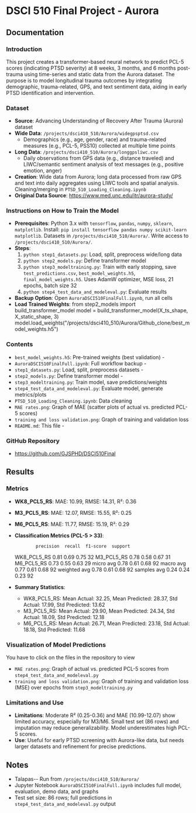 
# DSCI 510 Final Project - Aurora

## Documentation

### Introduction
This project creates a transformer-based neural network to predict PCL-5 scores (indicating PTSD severity) at 8 weeks, 3 months, and 6 months post-trauma using time-series and static data from the Aurora dataset. The purpose is to model longitudinal trauma outcomes by integrating demographic, trauma-related, GPS, and text sentiment data, aiding in early PTSD identification and intervention.

### Dataset
- **Source**: Advancing Understanding of Recovery After Trauma (Aurora) dataset
- **Wide Data**: `/projects/dsci410_510/Aurora/widegpsptsd.csv`
  - Demographics (e.g., age, gender, race) and trauma-related measures (e.g., PCL-5, PSS10) collected at multiple time points
- **Long Data**: `/projects/dsci410_510/Aurora/longgpsliwc.csv`
  - Daily observations from GPS data (e.g., distance traveled) and LIWC/semantic sentiment analysis of text messages (e.g., positive emotion, anger)
- **Creation**: Wide data from Aurora; long data processed from raw GPS and text into daily aggregates using LIWC tools and spatial analysis. Cleaning/merging in `PTSD_510_Loading_Cleaning.ipynb`
- **Original Data Source**: https://www.med.unc.edu/itr/aurora-study/

### Instructions on How to Train the Model
- **Prerequisites**: Python 3.x with `tensorflow`, `pandas`, `numpy`, `sklearn`, `matplotlib`. Install: `pip install tensorflow pandas numpy scikit-learn matplotlib`. Datasets in `/projects/dsci410_510/Aurora/`. Write access to `/projects/dsci410_510/Aurora/`.
- **Steps**:
  1. `python step1_datasets.py`: Load, split, preprocess wide/long data
  2. `python step2_models.py`: Define transformer model
  3. `python step3_modeltraining.py`: Train with early stopping, save `test_predictions.csv`, `best_model_weights.h5`, `final_model_weights.h5`. Uses AdamW optimizer, MSE loss, 21 epochs, batch size 32
  4. `python step4_test_data_and_modeleval.py`: Evaluate results
- **Backup Option**: Open `AuroraDSCI510FinalFull.ipynb`, run all cells
- **Load Trained Weights**:
  from step2_models import build_transformer_model
  model = build_transformer_model(X_ts_shape, X_static_shape, 3)
  model.load_weights("/projects/dsci410_510/Aurora/Github_clone/best_model_weights.h5")
 
### Contents
- `best_model_weights.h5`: Pre-trained weights (best validation) - 
- `AuroraDSCI510FinalFull.ipynb`: Full workflow backup - 
- `step1_datasets.py`: Load, split, preprocess datasets -
- `step2_models.py`: Define transformer model -
- `step3_modeltraining.py`: Train model, save predictions/weights
- `step4_test_data_and_modeleval.py`: Evaluate model, generate metrics/plots 
- `PTSD_510_Loading_Cleaning.ipynb`: Data cleaning 
- `MAE rates.png`: Graph of MAE (scatter plots of actual vs. predicted PCL-5 scores)
- `training and loss validation.png`: Graph of training and validation loss 
- `README.md`: This file - 

### GitHub Repository
- https://github.com/GJSPHD/DSCI510Final

## Results

### Metrics
- **WK8_PCL5_RS**: MAE: 10.99, RMSE: 14.31, R²: 0.36
- **M3_PCL5_RS**: MAE: 12.07, RMSE: 15.55, R²: 0.25
- **M6_PCL5_RS**: MAE: 11.77, RMSE: 15.19, R²: 0.29
- **Classification Metrics (PCL-5 > 33)**:

              precision  recall  f1-score  support
  WK8_PCL5_RS    0.81     0.69    0.75      32
  M3_PCL5_RS     0.78     0.58    0.67      31
  M6_PCL5_RS     0.73     0.55    0.63      29
  micro avg      0.78     0.61    0.68      92
  macro avg      0.77     0.61    0.68      92
  weighted avg   0.78     0.61    0.68      92
  samples avg    0.24     0.24    0.23      92
 
- **Summary Statistics**:
  - WK8_PCL5_RS: Mean Actual: 32.25, Mean Predicted: 28.37, Std Actual: 17.99, Std Predicted: 13.62
  - M3_PCL5_RS: Mean Actual: 29.90, Mean Predicted: 24.34, Std Actual: 18.09, Std Predicted: 12.18
  - M6_PCL5_RS: Mean Actual: 26.71, Mean Predicted: 23.18, Std Actual: 18.18, Std Predicted: 11.68

### Visualization of Model Predictions
You have to click on the files in the repository to view 
- `MAE rates.png`: Graph of actual vs. predicted PCL-5 scores from `step4_test_data_and_modeleval.py`
- `training and loss validation.png`: Graph of training and validation loss (MSE) over epochs from `step3_modeltraining.py`

### Limitations and Use
- **Limitations**: Moderate R² (0.25-0.36) and MAE (10.99-12.07) show limited accuracy, especially for M3/M6. Small test set (86 rows) and imputation may reduce generalizability. Model underestimates high PCL-5 scores.
- **Use**: Useful for early PTSD screening with Aurora-like data, but needs larger datasets and refinement for precise predictions.

## Notes
- Talapas-- Run from `/projects/dsci410_510/Aurora/`
- Jupyter Notebook  `AuroraDSCI510FinalFull.ipynb` includes full model, evaluation, demo data, and graphs
- Test set size: 86 rows; full predictions in `step4_test_data_and_modeleval.py` output

